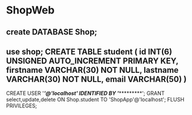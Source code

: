 # ShopWeb

create DATABASE Shop;
---------------------------------------------------------------------------
use shop;
CREATE TABLE student (
id INT(6) UNSIGNED AUTO_INCREMENT PRIMARY KEY,
firstname VARCHAR(30) NOT NULL,
lastname VARCHAR(30) NOT NULL,
email VARCHAR(50)
)
--------------------------------------------------------------------------
CREATE USER '*********'@'localhost' IDENTIFIED BY '******************';
GRANT select,update,delete ON Shop.student TO 'ShopApp'@'localhost';
FLUSH PRIVILEGES;
